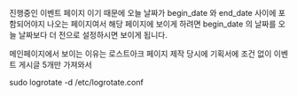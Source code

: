 

진행중인 이벤트 페이지 이기 때문에 오늘 날짜가 begin_date 와 end_date 사이에 포함되어야지 나오는 페이지여서 해당 페이지에 보이게 하려면 begin_date 의 날짜를 오늘 날짜보다 더 전으로 설정하시면 보이게 됩니다.

메인페이지에서 보이는 이유는 로스트아크 페이지 제작 당시에 기획서에 조건 없이 이벤트 게시글 5개만 가져와서 


sudo logrotate -d /etc/logrotate.conf
